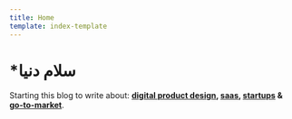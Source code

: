 ```yaml
---
title: Home
template: index-template
---
```

# \*سلام دنیا

Starting this blog to write about: **[digital product design](https://bilal.pk/blog), [saas](https://bilal.pk/blog), [startups](https://bilal.pk/blog/) & [go-to-market](https://bilal.pk/blog/)**.
